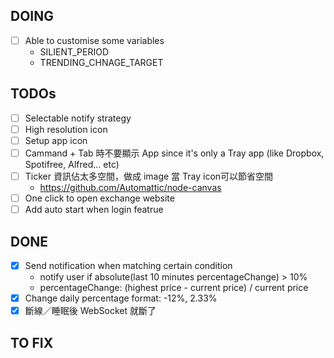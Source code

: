 ## DOING

- [ ] Able to customise some variables
  - SILIENT_PERIOD
  - TRENDING_CHNAGE_TARGET


## TODOs

- [ ] Selectable notify strategy
- [ ] High resolution icon
- [ ] Setup app icon
- [ ] Cammand + Tab 時不要顯示 App since it's only a Tray app (like Dropbox, Spotifree, Alfred... etc)
- [ ] Ticker 資訊佔太多空間，做成 image 當 Tray icon可以節省空間
  - https://github.com/Automattic/node-canvas
- [ ] One click to open exchange website
- [ ] Add auto start when login featrue

## DONE

- [x] Send notification when matching certain condition
  - notify user if absolute(last 10 minutes percentageChange) > 10%
  - percentageChange: (highest price - current price) / current price
- [x] Change daily percentage format: -12%, 2.33%
- [x] 斷線／睡眠後 WebSocket 就斷了

## TO FIX


